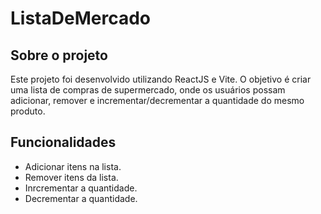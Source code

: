 ﻿# ListaDeMercado

## Sobre o projeto

  Este projeto foi desenvolvido utilizando ReactJS e Vite. O objetivo é criar uma lista de compras de supermercado, onde os usuários possam adicionar, remover e incrementar/decrementar a quantidade do mesmo produto.

## Funcionalidades

  - Adicionar itens na lista.
  - Remover itens da lista.
  - Inrcrementar a quantidade.
  - Decrementar a quantidade.
